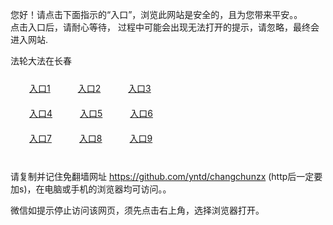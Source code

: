 您好！请点击下面指示的“入口”，浏览此网站是安全的，且为您带来平安。。 <br/>
点击入口后，请耐心等待， 过程中可能会出现无法打开的提示，请忽略，最终会进入网站. </br>

法轮大法在长春<br/>
<div style="padding:10px"><a style="margin:20px" target="_blank" href="https://d17lb8nh8rce6y.cloudfront.net/2Qpsp?colninqx" id="ccLink1" rel="nofollow">入口1</a> <a target="_blank" style="margin:20px" href="https://d23n47jvc7jit5.cloudfront.net/2Qpsp?pnvgdqy" id="ccLink2" rel="nofollow">入口2</a> <a style="margin:20px" target="_blank" href="https://d26p2pya16w2tc.cloudfront.net/2Qpsp?egoubis" id="ccLink3" rel="nofollow">入口3</a></div>

<div style="padding:10px" ><a style="margin:20px" target="_blank" href="https://d17lb8nh8rce6y.cloudfront.net/2Qpsp?colninqx" id="ccLink4" rel="nofollow">入口4</a> <a style="margin:20px" href="https://d23n47jvc7jit5.cloudfront.net/2Qpsp?pnvgdqy" target="_blank" id="ccLink5" rel="nofollow">入口5</a> <a style="margin:20px" href="https://d26p2pya16w2tc.cloudfront.net/2Qpsp?egoubis" target="_blank" id="ccLink6" rel="nofollow">入口6</a></div>

<div style="padding:10px"><a style="margin:20px" target="_blank" href="https://d17lb8nh8rce6y.cloudfront.net/2Qpsp?colninqx" id="ccLink7" rel="nofollow">入口7</a> <a style="margin:20px" href="https://d23n47jvc7jit5.cloudfront.net/2Qpsp?pnvgdqy" target="_blank" id="ccLink8" rel="nofollow">入口8</a> <a style="margin:20px" target="_blank" href="https://d26p2pya16w2tc.cloudfront.net/2Qpsp?egoubis" id="ccLink9" rel="nofollow">入口9</a></div>

<br/>



请复制并记住免翻墙网址 https://github.com/yntd/changchunzx (http后一定要加s)，在电脑或手机的浏览器均可访问。。<br/>

微信如提示停止访问该网页，须先点击右上角，选择浏览器打开。
